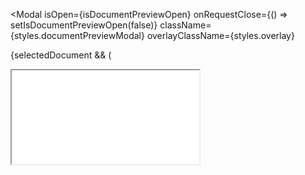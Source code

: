 <Modal
  isOpen={isDocumentPreviewOpen}
  onRequestClose={() => setIsDocumentPreviewOpen(false)}
  className={styles.documentPreviewModal}
  overlayClassName={styles.overlay}
>
  {selectedDocument && (
    <div className={styles.documentPreviewModal}>
      <div className={styles.previewLeftSide}>
        <iframe 
          src={selectedDocument.url} 
          className={styles.previewIframe}
          title={selectedDocument.filename}
        />
      </div>
      <div className={styles.previewRightSide}>
        <h2>{selectedDocument.filename}</h2>
        <div className={styles.metadataSection}>
          <h3>Metadata Details</h3>
          {selectedDocument.metadata ? (
            Object.entries(selectedDocument.metadata).map(([key, value]) => (
              <div key={key} className={styles.metadataItem}>
                <span>{key}</span>
                <span>{value}</span>
              </div>
            ))
          ) : (
            <p>No metadata available</p>
          )}
        </div>
        <button 
          onClick={() => setIsDocumentPreviewOpen(false)}
          className={styles.closeModalButton}
        >
          Close
        </button>
      </div>
    </div>
  )}
</Modal>




/* DashboardTable.module.css */

.documentTableContainer {
  background-color: #ffffff;
  border-radius: 12px;
  box-shadow: 0 4px 6px rgba(0, 0, 0, 0.1);
  padding: 20px;
  max-width: 1200px;
  margin: 0 auto;
}

.tableHeader {
  display: flex;
  justify-content: space-between;
  align-items: center;
  margin-bottom: 20px;
}

.tableHeader h3 {
  font-size: 24px;
  font-weight: 600;
  color: #333;
}

.headerActions {
  display: flex;
  align-items: center;
}

.refreshButton {
  background-color: #6a11cb;
  color: white;
  border: none;
  padding: 8px 16px;
  border-radius: 4px;
  cursor: pointer;
  transition: background-color 0.3s ease;
  font-size: 14px;
  display: flex;
  align-items: center;
  gap: 8px;
}

.refreshButton:hover {
  background-color: #45a049;
}

.refreshButton:disabled {
  background-color: #cccccc;
  cursor: not-allowed;
}

.documentTable {
  width: 100%;
  border-collapse: collapse;
  margin-top: 20px;
}

.documentTable th,
.documentTable td {
  border: 1px solid #ddd;
  padding: 12px 16px;
  text-align: left;
  font-size: 14px;
  color: #333;
}

.documentTable th {
  background-color: #f4f4f4;
  font-weight: 600;
}

.documentTable tr:nth-child(even) {
  background-color: #f9f9f9;
}

.documentTable tr:hover {
  background-color: #e2e2e2;
}

.documentRow td {
  font-size: 14px;
}

.actionButtons {
  display: flex;
  gap: 12px;
}

.viewButton, .downloadButton {
  background-color: #6a11cb;
  color: white;
  border: none;
  padding: 8px 16px;
  border-radius: 4px;
  cursor: pointer;
  transition: background-color 0.3s ease;
}

.viewButton:hover, .downloadButton:hover {
  background-color: #0056b3;
}

.seeMoreButton {
  background-color: #6a11cb;
  color: white;
  border: none;
  padding: 6px 12px;
  border-radius: 4px;
  cursor: pointer;
  font-size: 14px;
}

.seeMoreButton:hover {
  background-color: #6a11ca;
}

.emptyRow {
  text-align: center;
}

.emptyContent {
  display: flex;
  justify-content: center;
  align-items: center;
  flex-direction: column;
  padding: 20px;
}

.emptyIcon {
  font-size: 48px;
  color: #ccc;
}

.loadingRow {
  text-align: center;
}

.loadingContent {
  display: flex;
  justify-content: center;
  align-items: center;
  flex-direction: column;
  padding: 20px;
}

.loadingIcon {
  font-size: 36px;
  margin-right: 8px;
}

.pagination {
  display: flex;
  justify-content: center;
  gap: 20px;
  margin-top: 20px;
}

.pagination button {
  background-color: #007bff;
  color: white;
  border: none;
  padding: 8px 16px;
  border-radius: 4px;
  cursor: pointer;
  transition: background-color 0.3s ease;
}

.pagination button:disabled {
  background-color: #cccccc;
  cursor: not-allowed;
}

.pagination button:hover {
  background-color: #0056b3;
}

.modal {
  background-color: white;
  padding: 20px;
  border-radius: 8px;
  max-width: 600px;
  margin: 0 auto;
}

.modal h2 {
  font-size: 18px;
  font-weight: 600;
  color: #333;
}

.closeModalButton {
  background-color: #f44336;
  color: white;
  padding: 8px 16px;
  border: none;
  border-radius: 4px;
  cursor: pointer;
  margin-top: 20px;
  font-size: 14px;
}

.closeModalButton:hover {
  background-color: #e53935;
}

.overlay {
  background-color: rgba(0, 0, 0, 0.5);
  position: fixed;
  top: 0;
  left: 0;
  right: 0;
  bottom: 0;
  display: flex;
  justify-content: center;
  align-items: center;
}

.filenameButton{
  background:none;
  border:none;
  color:#007bff;
  text-decoration: underline;
  cursor: pointer;
  font-size: 14px;
}


.documentPreviewModal {
  display: flex;
  width: 90%;
  max-width: 1200px;
  height: 80vh;
  background-color: white;
  border-radius: 12px;
  overflow: hidden;
}

.previewLeftSide {
  flex: 2;
  background-color: #f0f0f0;
}

.previewRightSide {
  flex: 1;
  padding: 20px;
  background-color: white;
  overflow-y: auto;
}

.previewIframe {
  width: 100%;
  height: 100%;
  border: none;
}

.metadataSection {
  margin-bottom: 15px;
}

.metadataSection h3 {
  margin-bottom: 10px;
  color: #333;
  border-bottom: 2px solid #6a11cb;
  padding-bottom: 5px;
}

.metadataItem {
  display: flex;
  justify-content: space-between;
  margin-bottom: 10px;
  padding: 8px;
  background-color: #f9f9f9;
  border-radius: 4px;
}

.metadataItem span:first-child {
  font-weight: bold;
  color: #6a11cb;
}

.metadataItem span:last-child {
  color: #666;
}
